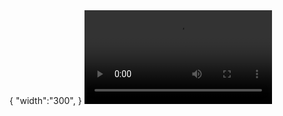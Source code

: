 <bs-video>
{
    "width":"300",
}
</bs-video>

<video src="http://commondatastorage.googleapis.com/gtv-videos-bucket/sample/BigBuckBunny.mp4">